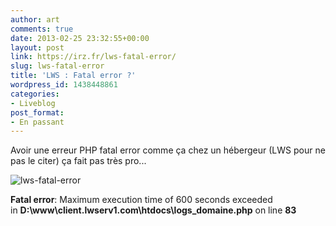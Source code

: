 ```yaml
---
author: art
comments: true
date: 2013-02-25 23:32:55+00:00
layout: post
link: https://irz.fr/lws-fatal-error/
slug: lws-fatal-error
title: 'LWS : Fatal error ?'
wordpress_id: 1438448861
categories:
- Liveblog
post_format:
- En passant
---
```


Avoir une erreur PHP fatal error comme ça chez un hébergeur (LWS pour ne pas le citer) ça fait pas très pro...

![lws-fatal-error](https://static.irz.fr/2013/02/lws-fatal-error.png)

**Fatal error**: Maximum execution time of 600 seconds exceeded in **D:\www\client.lwserv1.com\htdocs\logs_domaine.php** on line **83**
